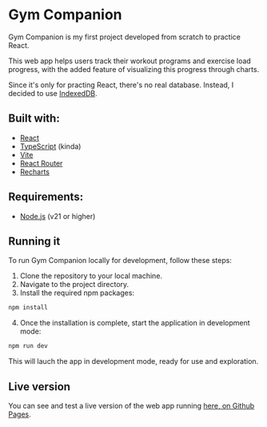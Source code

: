 # Gym Companion

Gym Companion is my first project developed from scratch to practice React.

This web app helps users track their workout programs and exercise load progress, with the added feature of visualizing this progress through charts.

Since it's only for practing React, there's no real database. Instead, I decided to use [IndexedDB](https://developer.mozilla.org/en-US/docs/Web/API/IndexedDB_API).

## Built with:

- [React](https://react.dev/)
- [TypeScript](https://www.typescriptlang.org/) (kinda)
- [Vite](https://vitejs.dev/)
- [React Router](https://reactrouter.com/)
- [Recharts](https://recharts.org/)


## Requirements:

- [Node.js](https://nodejs.org/) (v21 or higher)


## Running it

To run Gym Companion locally for development, follow these steps:

1. Clone the repository to your local machine.
2. Navigate to the project directory.
3. Install the required npm packages:
```bash
npm install
```
4. Once the installation is complete, start the application in development mode:
```bash
npm run dev
```
This will lauch the app in development mode, ready for use and exploration.

## Live version

You can see and test a live version of the web app running [here, on Github Pages](https://lucasfads.github.io/gym-companion/).
